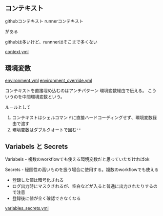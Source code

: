 ## コンテキスト
githubコンテキスト
runnerコンテキスト

がある

githubは多いけど、runnnerはそこまで多くない

[context.yml](./bk_workflows/context.yml)

## 環境変数
[environment.yml](./bk_workflows/environment.yml)
[environment_override.yml](./bk_workflows/environment_override.yml)


コンテキストを直接埋め込むのはアンチパターン
環境変数経由で伝える。
こういうのを中間環境変数という。

ルールとして
1. コンテキストはシェルコマンドに直接ハードコーディングせず、環境変数経由で渡す
2. 環境変数はダブルクオートで囲む`""`

## Variabels と Secrets
Variabels - 複数のworkflowでも使える環境変数だと思っていただければok

Secrets  - 秘匿性の高いものを扱う場合に使用する。複数のworkflowでも使える
- 登録した値は暗号化される
- ログ出力時にマスクされるが、空白などが入ると普通に出力されたりするので注意
- 登録後に値が全く確認できなくなる

[variables_secrets.yml](./bk_workflows/variables_secrets.yml)
